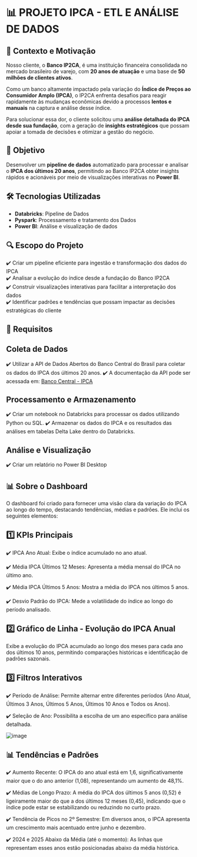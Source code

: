# 📊 PROJETO IPCA - ETL E ANÁLISE DE DADOS  

## 📌 Contexto e Motivação  

Nosso cliente, o **Banco IP2CA**, é uma instituição financeira consolidada no mercado brasileiro de varejo, com **20 anos de atuação** e uma base de **50 milhões de clientes ativos**.  

Como um banco altamente impactado pela variação do **Índice de Preços ao Consumidor Amplo (IPCA)**, o IP2CA enfrenta desafios para reagir rapidamente às mudanças econômicas devido a processos **lentos e manuais** na captura e análise desse índice.  

Para solucionar essa dor, o cliente solicitou uma **análise detalhada do IPCA desde sua fundação**, com a geração de **insights estratégicos** que possam apoiar a tomada de decisões e otimizar a gestão do negócio.  

## 🎯 Objetivo  

Desenvolver um **pipeline de dados** automatizado para processar e analisar o **IPCA dos últimos 20 anos**, permitindo ao Banco IP2CA obter insights rápidos e acionáveis por meio de visualizações interativas no **Power BI**.  

## 🛠️ Tecnologias Utilizadas  

- **Databricks**: Pipeline de Dados
- **Pyspark**: Processamento e tratamento dos Dados
- **Power BI**: Análise e visualização de dados  

## 🔍 Escopo do Projeto  

✔️ Criar um pipeline eficiente para ingestão e transformação dos dados do IPCA  
✔️ Analisar a evolução do índice desde a fundação do Banco IP2CA  
✔️ Construir visualizações interativas para facilitar a interpretação dos dados  
✔️ Identificar padrões e tendências que possam impactar as decisões estratégicas do cliente  

## 📌 Requisitos

## Coleta de Dados

   ✔️ Utilizar a API de Dados Abertos do Banco Central do Brasil para coletar os dados do IPCA dos últimos 20 anos.
   ✔️ A documentação da API pode ser acessada em: [Banco Central - IPCA](https://dadosabertos.bcb.gov.br/dataset/10844-indice-de-precos-ao-consumidor-amplo-ipca---servicos/resource/c0980df7-ad92-47af-b71c-790825f4710a)
  
## Processamento e Armazenamento

  ✔️ Criar um notebook no Databricks para processar os dados utilizando Python ou SQL.
  ✔️ Armazenar os dados do IPCA e os resultados das análises em tabelas Delta Lake dentro do Databricks.
  
## Análise e Visualização

  ✔️ Criar um relatório no Power BI Desktop


## 📊 Sobre o Dashboard

   O dashboard foi criado para fornecer uma visão clara da variação do IPCA ao longo do tempo, destacando tendências, médias e padrões. Ele inclui os seguintes elementos:

## 1️⃣ KPIs Principais

✔️ IPCA Ano Atual: Exibe o índice acumulado no ano atual.
   
✔️ Média IPCA Últimos 12 Meses: Apresenta a média mensal do IPCA no último ano.
   
✔️ Média IPCA Últimos 5 Anos: Mostra a média do IPCA nos últimos 5 anos.
   
✔️ Desvio Padrão do IPCA: Mede a volatilidade do índice ao longo do período analisado.

## 2️⃣ Gráfico de Linha - Evolução do IPCA Anual

   Exibe a evolução do IPCA acumulado ao longo dos meses para cada ano dos últimos 10 anos, permitindo comparações históricas e identificação de padrões sazonais.

## 3️⃣ Filtros Interativos

 ✔️ Período de Análise: Permite alternar entre diferentes períodos (Ano Atual, Últimos 3 Anos, Últimos 5 Anos, Últimos 10 Anos e Todos os Anos).
   
 ✔️ Seleção de Ano: Possibilita a escolha de um ano específico para análise detalhada.

![image](https://github.com/user-attachments/assets/c0b18c6f-039b-4cf2-8689-57e1e9573289)

## 📊 Tendências e Padrões

✔️ Aumento Recente: O IPCA do ano atual está em 1,6, significativamente maior que o do ano anterior (1,08), representando um aumento de 48,1%.

✔️ Médias de Longo Prazo: A média do IPCA dos últimos 5 anos (0,52) é ligeiramente maior do que a dos últimos 12 meses (0,45), indicando que o índice pode estar se estabilizando ou reduzindo no curto prazo.

✔️ Tendência de Picos no 2º Semestre: Em diversos anos, o IPCA apresenta um crescimento mais acentuado entre junho e dezembro.

✔️ 2024 e 2025 Abaixo da Média (até o momento): As linhas que representam esses anos estão posicionadas abaixo da média histórica.
